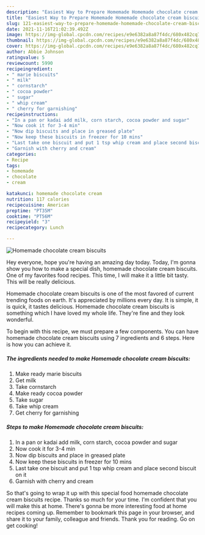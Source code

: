 ```yaml
---
description: "Easiest Way to Prepare Homemade Homemade chocolate cream biscuits"
title: "Easiest Way to Prepare Homemade Homemade chocolate cream biscuits"
slug: 121-easiest-way-to-prepare-homemade-homemade-chocolate-cream-biscuits
date: 2021-11-16T21:02:39.492Z
image: https://img-global.cpcdn.com/recipes/e9e6382a8a87f4dc/680x482cq70/homemade-chocolate-cream-biscuits-recipe-main-photo.jpg
thumbnail: https://img-global.cpcdn.com/recipes/e9e6382a8a87f4dc/680x482cq70/homemade-chocolate-cream-biscuits-recipe-main-photo.jpg
cover: https://img-global.cpcdn.com/recipes/e9e6382a8a87f4dc/680x482cq70/homemade-chocolate-cream-biscuits-recipe-main-photo.jpg
author: Abbie Johnson
ratingvalue: 5
reviewcount: 5990
recipeingredient:
- " marie biscuits"
- " milk"
- " cornstarch"
- " cocoa powder"
- " sugar"
- " whip cream"
- " cherry for garnishing"
recipeinstructions:
- "In a pan or kadai add milk, corn starch, cocoa powder and sugar"
- "Now cook it for 3-4 min"
- "Now dip biscuits and place in greased plate"
- "Now keep these biscuits in freezer for 10 mins"
- "Last take one biscuit and put 1 tsp whip cream and place second biscuit on it"
- "Garnish with cherry and cream"
categories:
- Recipe
tags:
- homemade
- chocolate
- cream

katakunci: homemade chocolate cream 
nutrition: 117 calories
recipecuisine: American
preptime: "PT35M"
cooktime: "PT56M"
recipeyield: "3"
recipecategory: Lunch

---
```



![Homemade chocolate cream biscuits](https://img-global.cpcdn.com/recipes/e9e6382a8a87f4dc/680x482cq70/homemade-chocolate-cream-biscuits-recipe-main-photo.jpg)

Hey everyone, hope you're having an amazing day today. Today, I'm gonna show you how to make a special dish, homemade chocolate cream biscuits. One of my favorites food recipes. This time, I will make it a little bit tasty. This will be really delicious.

Homemade chocolate cream biscuits is one of the most favored of current trending foods on earth. It's appreciated by millions every day. It is simple, it is quick, it tastes delicious. Homemade chocolate cream biscuits is something which I have loved my whole life. They're fine and they look wonderful.




To begin with this recipe, we must prepare a few components. You can have homemade chocolate cream biscuits using 7 ingredients and 6 steps. Here is how you can achieve it.

<!--inarticleads1-->

##### The ingredients needed to make Homemade chocolate cream biscuits:

1. Make ready  marie biscuits
1. Get  milk
1. Take  cornstarch
1. Make ready  cocoa powder
1. Take  sugar
1. Take  whip cream
1. Get  cherry for garnishing




<!--inarticleads2-->

##### Steps to make Homemade chocolate cream biscuits:

1. In a pan or kadai add milk, corn starch, cocoa powder and sugar
1. Now cook it for 3-4 min
1. Now dip biscuits and place in greased plate
1. Now keep these biscuits in freezer for 10 mins
1. Last take one biscuit and put 1 tsp whip cream and place second biscuit on it
1. Garnish with cherry and cream




So that's going to wrap it up with this special food homemade chocolate cream biscuits recipe. Thanks so much for your time. I'm confident that you will make this at home. There's gonna be more interesting food at home recipes coming up. Remember to bookmark this page in your browser, and share it to your family, colleague and friends. Thank you for reading. Go on get cooking!
